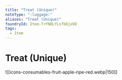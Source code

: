 ```yaml
---
title: "Treat (Unique)"
noteType: ":luggage:"
aliases: "Treat (Unique)"
foundryId: Item.TrFNBLYLsfbDjo9O
tags:
  - Item
---
```


# Treat (Unique)
![[icons-consumables-fruit-apple-ripe-red.webp|150]]
